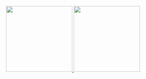 <div align="center">
  <a href="https://github.com/Jean07Campelo">
  <img height="180em" src="https://github-readme-stats.vercel.app/api?username=Jean07Campelo&show_icons=true&theme=tokyonight&include_all_commits=true&count_private=true"/>
  <img height="180em" src="https://github-readme-stats.vercel.app/api/top-langs/?username=Jean07Campelo&layout=compact&langs_count=7&theme=tokyonight"/>
</div>

